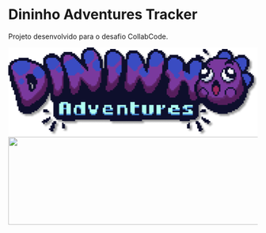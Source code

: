 # Dininho Adventures Tracker
Projeto desenvolvido para o desafio CollabCode.

<img src="https://github.com/GabrielGSD/dininho-adventure/blob/master/img/logoDininho.png?raw=true"  width="512" height="178"/>
<img src="https://dofrontaoend.collabcode.training/img/collabcode.svg" width="512" height="178"/>
